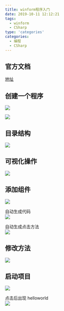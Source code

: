 ```yaml
---
title: winform程序入门
date: 2019-10-11 12:12:21
tags:
  - winform
  - CSharp
type: 'categories'
categories:
  - 编程
  - CSharp
---
```


## 官方文档

[地址](https://docs.microsoft.com/en-us/dotnet/framework/winforms/)

## 创建一个程序

![](http://bhyblog.oss-cn-shenzhen.aliyuncs.com/hexo/oDYgkQgG6c.png)

<!--more-->

![](http://bhyblog.oss-cn-shenzhen.aliyuncs.com/hexo/devenv_BBGHjT6wfq.png)

## 目录结构

![](http://bhyblog.oss-cn-shenzhen.aliyuncs.com/hexo/devenv_ZiDaGtUGdu.png)

## 可视化操作

![](http://bhyblog.oss-cn-shenzhen.aliyuncs.com/hexo/devenv_03xT2bpIfH.png)

## 添加组件

![](http://bhyblog.oss-cn-shenzhen.aliyuncs.com/hexo/devenv_5VOLaCl2uP.png)

自动生成代码  
![](http://bhyblog.oss-cn-shenzhen.aliyuncs.com/hexo/devenv_Qyd3uHxVBa.png)

自动生成点击方法  
![](http://bhyblog.oss-cn-shenzhen.aliyuncs.com/hexo/devenv_9qJhHVvdMT.png)

## 修改方法

![](http://bhyblog.oss-cn-shenzhen.aliyuncs.com/hexo/devenv_QnG10XfYAF.png)

## 启动项目

![](http://bhyblog.oss-cn-shenzhen.aliyuncs.com/hexo/devenv_2WyHMBkd7h.png)

点击后出现 helloworld  
![](http://bhyblog.oss-cn-shenzhen.aliyuncs.com/hexo/hello_worldvshost_5Chldt3OKI.png)
